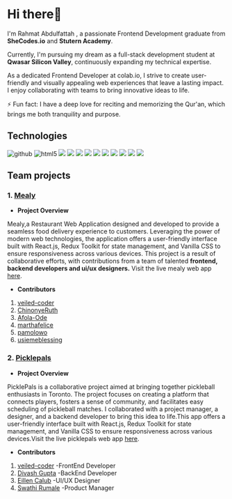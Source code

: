 # Hi there👋

I'm Rahmat Abdulfattah , a passionate Frontend Development graduate from **SheCodes.io** and **Stutern Academy**. 

Currently, I'm pursuing my dream as a full-stack development student at **Qwasar Silicon Valley**, continuously expanding my technical expertise.

As a dedicated Frontend Developer at colab.io, I strive to create user-friendly and visually appealing web experiences that leave a lasting impact. I enjoy collaborating with teams to bring innovative ideas to life.

⚡ Fun fact: I have a deep love for reciting and memorizing the Qur'an, which brings me both tranquility and purpose.



## Technologies

![github](https://img.shields.io/badge/GitHub-000000?style=for-the-badge&logo=GitHub&logoColor=white)
![html5](https://img.shields.io/badge/html5-red?style=for-the-badge&logo=html5&logoColor=white)
![](https://img.shields.io/badge/css3-1572B6?style=for-the-badge&logo=css3&logoColor=white)
![](https://img.shields.io/badge/sass-F4C2C2?style=for-the-badge&logo=Sass&logoColor=CC6699)
![](https://img.shields.io/badge/bootstrap-C2C2F4?style=for-the-badge&logo=Bootstrap&logoColor=7952B3)
![](https://img.shields.io/badge/javascript-F7DF1E?style=for-the-badge&logo=javascript&logoColor=black)
![](https://img.shields.io/badge/react-282B31?style=for-the-badge&logo=React&logoColor=61DAFB)
![](https://img.shields.io/badge/-1F305E?style=for-the-badge&logo=C&logoColor=A8B9CC)
![](https://img.shields.io/badge/ruby-FFC0CB?style=for-the-badge&logo=Ruby&logoColor=CC342D)
![](https://img.shields.io/badge/sinatra-00693E?style=for-the-badge&logo=Rubysinatra&logoColor=000000)
![](https://img.shields.io/badge/sqlITE-ADD8E6?style=for-the-badge&logo=SQLite&logoColor=003B57)
![](https://img.shields.io/badge/postman-FFFDD0?style=for-the-badge&logo=postman&logoColor=F76935)
## Team projects

### **1. [Mealy](https://github.com/Stutern-Project-23/Group-3-Mealy-Project-Team-4A/tree/dev)**

- **Project Overview**

Mealy,a Restaurant Web Application designed and developed to provide a seamless food delivery experience to customers. Leveraging the power of modern web technologies, the application offers a user-friendly interface built with React.js, Redux Toolkit for state management, and Vanilla CSS to ensure responsiveness across various devices. This project is a result of collaborative efforts, with contributions from a team of talented **frontend, backend developers and ui/ux designers.** 
Visit the live mealy web app [here](www.mealy4u.netlify.app).

- **Contributors**
1. [veiled-coder](https://github.com/veiled-coder)
2. [ChinonyeRuth](https://github.com/ChinonyeRuth)
3. [Afola-Ode](https://github.com/Afola-Ode)
4. [marthafelice](https://github.com/marthafelice)
5. [pamolowo](https://github.com/pamolowo)
6. [usiemeblessing](https://github.com/usiemeblessing)

### **2. [Picklepals](https://github.com/Co-Lab-You-Belong-in-Tech/picklepal)**

- **Project Overview**

PicklePals is a collaborative project aimed at bringing together pickleball enthusiasts in Toronto. The project focuses on creating a platform that connects players, fosters a sense of community, and facilitates easy scheduling of pickleball matches. I collaborated with a project manager, a designer, and a backend developer to bring this idea to life.This app offers a user-friendly interface built with React.js, Redux Toolkit for state management, and Vanilla CSS to ensure responsiveness across various devices.Visit the live picklepals web app [here](https://picklepals.netlify.app/).

- **Contributors**
1. [veiled-coder](https://github.com/veiled-coder) -FrontEnd Developer
2. [Divash Gupta](https://github.com/Divxsh) -BackEnd Developer
3. [Eillen Calub](https://www.linkedin.com/in/eileen-calub/)  -UI/UX Designer
4. [Swathi Rumale](https://www.linkedin.com/in/swathi-rumale-542174b6/)  -Product Manager





